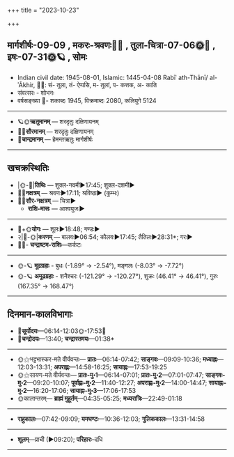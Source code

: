 +++
title = "2023-10-23"

+++
## मार्गशीर्षः-09-09  ,  मकरः-श्रवणः🌛🌌  ,  तुला-चित्रा-07-06🌞🌌  ,  इषः-07-31🌞🪐  ,  सोमः
- Indian civil date: 1945-08-01, Islamic: 1445-04-08 Rabīʿ ath-Thānī/ al-ʾĀkhir, 🌌🌞: सं- तुला, तं- ऐप्पसि, म- तुलां, प- कत्तक, अ- काति
- संवत्सरः - शोभनः
- वर्षसङ्ख्या 🌛- शकाब्दः 1945, विक्रमाब्दः 2080, कलियुगे 5124
___________________
- 🪐🌞**ऋतुमानम्** — शरदृतुः दक्षिणायनम्
- 🌌🌞**सौरमानम्** — शरदृतुः दक्षिणायनम्
- 🌛**चान्द्रमानम्** — हेमन्तऋतुः मार्गशीर्षः
___________________


## खचक्रस्थितिः
- |🌞-🌛|**तिथिः** — शुक्ल-नवमी►17:45; शुक्ल-दशमी►  
- 🌌🌛**नक्षत्रम्** — श्रवणः►17:11; श्रविष्ठा► (कुम्भः)  
- 🌌🌞**सौर-नक्षत्रम्** — चित्रा►  
  - **राशि-मासः** — आश्वयुजः► 
___________________
- 🌛+🌞**योगः** — शूलः►18:48; गण्डः►  
- २|🌛-🌞|**करणम्** — बालवः►06:54; कौलवः►17:45; तैतिलः►28:31*; गरः►  
- 🌌🌛- **चन्द्राष्टम-राशिः**—कर्कटः  
___________________
- 🌞-🪐 **मूढग्रहाः** - बुधः (-1.89° → -2.54°), मङ्गलः (-8.03° → -7.72°)
- 🌞-🪐 **अमूढग्रहाः** - शनैश्चरः (-121.29° → -120.27°), शुक्रः (46.41° → 46.41°), गुरुः (167.35° → 168.47°)
___________________


## दिनमान-कालविभागाः
- 🌅**सूर्योदयः**—06:14-12:03🌞️-17:53🌇  
- 🌛**चन्द्रोदयः**—13:40; **चन्द्रास्तमयः**—01:38*  
___________________
- 🌞⚝भट्टभास्कर-मते वीर्यवन्तः— **प्रातः**—06:14-07:42; **साङ्गवः**—09:09-10:36; **मध्याह्नः**—12:03-13:31; **अपराह्णः**—14:58-16:25; **सायाह्नः**—17:53-19:25  
- 🌞⚝सायण-मते वीर्यवन्तः— **प्रातः-मु॰1**—06:14-07:01; **प्रातः-मु॰2**—07:01-07:47; **साङ्गवः-मु॰2**—09:20-10:07; **पूर्वाह्णः-मु॰2**—11:40-12:27; **अपराह्णः-मु॰2**—14:00-14:47; **सायाह्नः-मु॰2**—16:20-17:06; **सायाह्नः-मु॰3**—17:06-17:53  
- 🌞कालान्तरम्— **ब्राह्मं मुहूर्तम्**—04:35-05:25; **मध्यरात्रिः**—22:49-01:18  
___________________
- **राहुकालः**—07:42-09:09; **यमघण्टः**—10:36-12:03; **गुलिककालः**—13:31-14:58  
___________________
- **शूलम्**—प्राची (►09:20); **परिहारः**–दधि  
___________________
